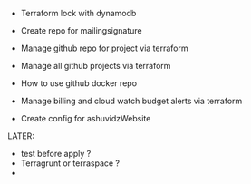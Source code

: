 + Terraform lock with dynamodb
+ Create repo for mailingsignature
+ Manage github repo for project via terraform
+ Manage all github projects via terraform
+ How to use github docker repo
+ Manage billing and cloud watch budget alerts via terraform

+ Create config for ashuvidzWebsite

LATER:
+ test before apply ?
+ Terragrunt or terraspace ?
+ 

